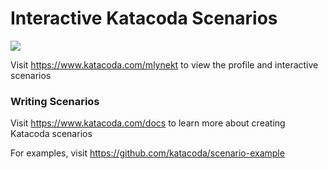 # Interactive Katacoda Scenarios

[![](http://shields.katacoda.com/katacoda/mlynekt/count.svg)](https://www.katacoda.com/mlynekt "Get your profile on Katacoda.com")

Visit https://www.katacoda.com/mlynekt to view the profile and interactive scenarios

### Writing Scenarios
Visit https://www.katacoda.com/docs to learn more about creating Katacoda scenarios

For examples, visit https://github.com/katacoda/scenario-example
